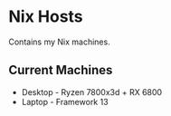 # Nix Hosts

Contains my Nix machines.

## Current Machines

- Desktop - Ryzen 7800x3d + RX 6800
- Laptop - Framework 13
